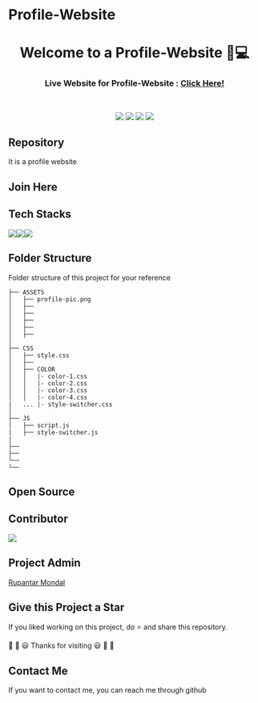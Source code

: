 # Profile-Website

<div align="center">
  <h1>Welcome to a Profile-Website 👋💻</h1>
  <h3>Live Website for Profile-Website : <a href="https://ninjacode-19.github.io/subhamprofilewebsite.github.io/#home">Click Here!</a></h3>
</div>

<br>

<p align="center">
<a href="https://github.com/Rik-21"><img src="https://img.shields.io/badge/PRs-welcome-brightgreen.svg?style=flat&logo=github"></a> 
<a href="https://github.com/Rik-21"><img src="https://img.shields.io/badge/Open%20Source-%F0%9F%A4%8D-Green"></a> 
<!-- <a href="https://github.com/Rik-21"><img src="https://img.shields.io/static/v1.svg?label=Contributions&message=Welcome&color=0059b3&style=flat-square"></a> -->
<a href="https://github.com/Rik-21/Profile-Website/graphs/contributors"><img src="https://img.shields.io/github/contributors-anon/Rik-21/Profile-Website"></a>
<a href="https://github.com/Rik-21"><img src="https://img.shields.io/maintenance/yes/2022"></a>
</p> 


##  Repository

It is a profile website 


##  Join Here




##  Tech Stacks

<img src="https://img.shields.io/badge/HTML5-E34F26?style=for-the-badge&logo=html5&logoColor=white"><img src="https://img.shields.io/badge/CSS3-1572B6?style=for-the-badge&logo=css3&logoColor=white"><img src="https://img.shields.io/badge/JavaScript-323330?style=for-the-badge&logo=javascript&logoColor=F7DF1E">
<br>




## Folder Structure 

Folder structure of this project for your reference 

```
├── ASSETS
│   ├── profile-pic.png
│   ├── 
│   ├── 
│   ├── 
│   ├── 
│   ├── 
│   
├── CSS
│   ├── style.css
│   ├── 
│   ├── COLOR
│   │   |- color-1.css
│   │   |- color-2.css
│   │   |- color-3.css
│   │   |- color-4.css
|   ... |- style-switcher.css
│   
├── JS
│   ├── script.js   
|   ├── style-switcher.js
|
├── 
├──  
└── 
└── 
```


## Open Source 




##  Contributor
 



<a href="https://github.com/Rik-21/Profile-Website/graphs/contributors">
  <img src="https://contrib.rocks/image?repo=Rik-21/Profile-Website" />
</a>




##  Project Admin

<a href="https://github.com/Rik-21">Rupantar Mondal</a>
<br>

##  Give this Project a Star

If you liked working on this project, do ⭐ and share this repository.

🎉 🎊 😃 Thanks for visiting 😃 🎊 🎉
<br>

##  Contact Me

If you want to contact me, you can reach me through github
